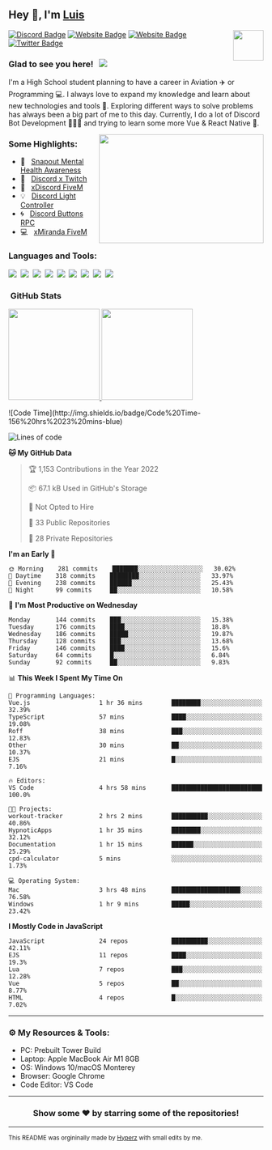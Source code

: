 ## Hey 👋, I'm [Luis](https://hypnoticsiege.net/) 

<img align="right" height="60" width="60" alt="" src="https://hypnoticsiege.net/images/uploads/logo.png" />

[![Discord Badge](https://img.shields.io/badge/-Discord-000000?style=flat-square&logo=Discord&logoColor=white)](https://hypnoticsiege.net/discord)
[![Website Badge](https://img.shields.io/badge/Snowside-000000?style=flat-square&logo=snowpack&logoColor=blue)](https://hypnoticsiege.net/snowside)
[![Website Badge](https://img.shields.io/badge/Website-000000?style=flat-square&logo=google-chrome&logoColor=white)](https://hypnoticsiege.net/)
[![Twitter Badge](https://img.shields.io/badge/-Twitter-000000?style=flat-square&logo=Twitter&logoColor=blue)](https://twitter.com/hypnoticsiege)

### Glad to see you here! &nbsp; ![](https://komarev.com/ghpvc/?username=HypnoticSiege&label=Views&color=blue&style=plastic) 

I'm a High School student planning to have a career in Aviation ✈️ or Programming 💻. I always love to expand my knowledge and learn about new technologies and tools 🔨.  Exploring different ways to solve problems has always been a big part of me to this day. Currently, I do a lot of Discord Bot Development 👨🏻‍💻 and trying to learn some more Vue & React Native 👀.

<img align="right" height="215" width="325" alt="" src="https://cdn.dribbble.com/users/416610/screenshots/4801105/coding_desk_flat_vector_ui_ux_design_illustration_motion_animation_gif2.gif" />


### Some Highlights:

- 📌 &nbsp; [Snapout Mental Health Awareness](https://snapout.nl/)
- 🚀 &nbsp; [Discord x Twitch](https://github.com/HypnoticSiege/Discord-x-Twitch)
- 🏫 &nbsp; [xDiscord FiveM](https://github.com/HypnoticSiege/xDiscord)
- 💡 &nbsp; [Discord Light Controller](https://github.com/HypnoticSiege/discord-light-controller)
- 🌀 &nbsp; [Discord Buttons RPC](https://github.com/HypnoticSiege/Discord-Buttons-RPC)
- 💻 &nbsp; [xMiranda FiveM](https://github.com/HypnoticSiege/xMiranda)

### Languages and Tools:

![](https://img.shields.io/badge/JavaScript-000000?style=for-the-badge&logo=javascript&logoColor=yellow)&nbsp;
![](https://img.shields.io/badge/Node.js-000000?style=for-the-badge&logo=node.js&logoColor=green)&nbsp;
![](https://img.shields.io/badge/HTML5-000000?style=for-the-badge&logo=html5&logoColor=orange)&nbsp;
![](https://img.shields.io/badge/CSS3-000000?style=for-the-badge&logo=css3&logoColor=blue)&nbsp;
![](https://img.shields.io/badge/Typescript-000000?style=for-the-badge&logo=typescript&logoColor=blue)&nbsp;
![](https://img.shields.io/badge/Windows-000000?style=for-the-badge&logo=windows&logoColor=blue)&nbsp;
![](https://img.shields.io/badge/Linux-000000?style=for-the-badge&logo=linux&logoColor=orange)&nbsp;
![](https://img.shields.io/badge/Discord-000000?style=for-the-badge&logo=discord&logoColor=white)&nbsp;
![](https://img.shields.io/badge/GitHub-000000?style=for-the-badge&logo=github&logoColor=white)&nbsp;

### &nbsp;GitHub Stats

<p align="left">
<a href="https://github.com/HypnoticSiege">
  <img height="180em" src="https://github-readme-stats-eight-theta.vercel.app/api?username=HypnoticSiege&show_icons=true&theme=react&include_all_commits=true&count_private=true"/>
  <img height="180em" src="https://github-readme-stats-eight-theta.vercel.app/api/top-langs/?username=HypnoticSiege&layout=compact&langs_count=8&theme=react"/>
  </a>
</p>
<!--START_SECTION:waka-->
![Code Time](http://img.shields.io/badge/Code%20Time-156%20hrs%2023%20mins-blue)

![Lines of code](https://img.shields.io/badge/From%20Hello%20World%20I%27ve%20Written-194%20Thousand%20lines%20of%20code-blue)

**🐱 My GitHub Data** 

> 🏆 1,153 Contributions in the Year 2022
 > 
> 📦 67.1 kB Used in GitHub's Storage 
 > 
> 🚫 Not Opted to Hire
 > 
> 📜 33 Public Repositories 
 > 
> 🔑 28 Private Repositories  
 > 
**I'm an Early 🐤** 

```text
🌞 Morning    281 commits    ███████░░░░░░░░░░░░░░░░░░   30.02% 
🌆 Daytime    318 commits    ████████░░░░░░░░░░░░░░░░░   33.97% 
🌃 Evening    238 commits    ██████░░░░░░░░░░░░░░░░░░░   25.43% 
🌙 Night      99 commits     ██░░░░░░░░░░░░░░░░░░░░░░░   10.58%

```
📅 **I'm Most Productive on Wednesday** 

```text
Monday       144 commits    ███░░░░░░░░░░░░░░░░░░░░░░   15.38% 
Tuesday      176 commits    ████░░░░░░░░░░░░░░░░░░░░░   18.8% 
Wednesday    186 commits    █████░░░░░░░░░░░░░░░░░░░░   19.87% 
Thursday     128 commits    ███░░░░░░░░░░░░░░░░░░░░░░   13.68% 
Friday       146 commits    ████░░░░░░░░░░░░░░░░░░░░░   15.6% 
Saturday     64 commits     █░░░░░░░░░░░░░░░░░░░░░░░░   6.84% 
Sunday       92 commits     ██░░░░░░░░░░░░░░░░░░░░░░░   9.83%

```


📊 **This Week I Spent My Time On** 

```text
💬 Programming Languages: 
Vue.js                   1 hr 36 mins        ████████░░░░░░░░░░░░░░░░░   32.39% 
TypeScript               57 mins             ████░░░░░░░░░░░░░░░░░░░░░   19.08% 
Roff                     38 mins             ███░░░░░░░░░░░░░░░░░░░░░░   12.83% 
Other                    30 mins             ██░░░░░░░░░░░░░░░░░░░░░░░   10.37% 
EJS                      21 mins             █░░░░░░░░░░░░░░░░░░░░░░░░   7.16%

🔥 Editors: 
VS Code                  4 hrs 58 mins       █████████████████████████   100.0%

🐱‍💻 Projects: 
workout-tracker          2 hrs 2 mins        ██████████░░░░░░░░░░░░░░░   40.86% 
HypnoticApps             1 hr 35 mins        ████████░░░░░░░░░░░░░░░░░   32.12% 
Documentation            1 hr 15 mins        ██████░░░░░░░░░░░░░░░░░░░   25.29% 
cpd-calculator           5 mins              ░░░░░░░░░░░░░░░░░░░░░░░░░   1.73%

💻 Operating System: 
Mac                      3 hrs 48 mins       ███████████████████░░░░░░   76.58% 
Windows                  1 hr 9 mins         █████░░░░░░░░░░░░░░░░░░░░   23.42%

```

**I Mostly Code in JavaScript** 

```text
JavaScript               24 repos            ██████████░░░░░░░░░░░░░░░   42.11% 
EJS                      11 repos            ████░░░░░░░░░░░░░░░░░░░░░   19.3% 
Lua                      7 repos             ███░░░░░░░░░░░░░░░░░░░░░░   12.28% 
Vue                      5 repos             ██░░░░░░░░░░░░░░░░░░░░░░░   8.77% 
HTML                     4 repos             █░░░░░░░░░░░░░░░░░░░░░░░░   7.02%

```



<!--END_SECTION:waka-->

---

### ⚙️ My Resources & Tools:

- PC: Prebuilt Tower Build
- Laptop: Apple MacBook Air M1 8GB
- OS: Windows 10/macOS Monterey
- Browser: Google Chrome
- Code Editor: VS Code

---

<h3 align=center>Show some ❤️ by starring some of the repositories!</h3>

---
<small>This README was orgininally made by <a href="https://hyperz.net/">Hyperz</a> with small edits by me.</small>
